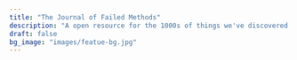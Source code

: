 ```yaml
---
title: "The Journal of Failed Methods"
description: "A open resource for the 1000s of things we've discovered don't work"
draft: false
bg_image: "images/featue-bg.jpg"
---
```

